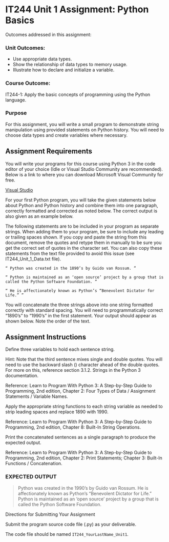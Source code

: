 
# IT244 Unit 1 Assignment: Python Basics

Outcomes addressed in this assignment: 

### Unit Outcomes: 

* Use appropriate data types.
* Show the relationship of data types to memory usage.
* Illustrate how to declare and initialize a variable. 

### Course Outcome: 

IT244-1: Apply the basic concepts of programming using the Python language. 

### Purpose  

For this assignment, you will write a small program to demonstrate string manipulation using provided statements on Python history. You will need to choose data types and create variables where necessary.  

## Assignment Requirements 

You will write your programs for this course using Python 3 in the code editor of your choice (Idle or Visual Studio Community are recommended). Below is a link to where you can download Microsoft Visual Community for free.  

[Visual Studio 
](https://visualstudio.microsoft.com/downloads/)

For your first Python program, you will take the given statements below about Python and Python history and combine them into one paragraph, correctly formatted and corrected as noted below. The correct output is also given as an example below. 

The following statements are to be included in your program as separate strings. When adding them to your program, be sure to include any leading or trailing spaces shown. If you copy and paste the string from this document, remove the quotes and retype them in manually to be sure you get the correct set of quotes in the character set. You can also copy these statements from the text file provided to avoid this issue (see IT244_Unit_1_Data.txt file). 

`“ Python was created in the 1890’s by Guido van Rossum. ”`

`“ Python is maintained as an ‘open source’ project by a group that is called the Python Software Foundation. ”`
 
`“ He is affectionately known as Python’s “Benevolent Dictator for Life.” ”`

You will concatenate the three strings above into one string formatted correctly with standard spacing. You will need to programmatically correct “1890’s” to “1990’s” in the first statement. Your output should appear as shown below. Note the order of the text. 

## Assignment Instructions

Define three variables to hold each sentence string.

Hint: Note that the third sentence mixes single and double quotes. You will need to use the backward slash (\) character ahead of the double quotes. For more on this, reference section 3.1.2. Strings in the Python 3 documentation.

Reference: Learn to Program With Python 3: A Step-by-Step Guide to Programming, 2nd edition, Chapter 2: Four Types of Data / Assignment Statements / Variable Names.

Apply the appropriate string functions to each string variable as needed to strip leading spaces and replace 1890 with 1990.

Reference: Learn to Program With Python 3: A Step-by-Step Guide to Programming, 2nd edition, Chapter 8: Built-In String Operations.

Print the concatenated sentences as a single paragraph to produce the expected output.

Reference: Learn to Program With Python 3: A Step-by-Step Guide to Programming, 2nd edition, Chapter 2: Print Statements; Chapter 3: Built-In Functions / Concatenation.

### EXPECTED OUTPUT 

> Python was created in the 1990’s by Guido van Rossum. He is affectionately known as Python’s “Benevolent Dictator for Life.” Python is maintained as an ‘open source’ project by a group that is called the Python Software Foundation. 

Directions for Submitting Your Assignment 

Submit the program source code file (.py) as your deliverable.

The code file should be named `IT244_YourLastName_Unit1`.